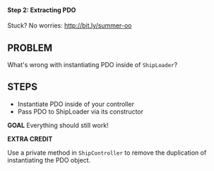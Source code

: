 #### Step 2: Extracting PDO
Stuck? No worries: http://bit.ly/summer-oo

## PROBLEM

What's wrong with instantiating PDO inside of `ShipLoader`?

## STEPS

- Instantiate PDO inside of your controller
- Pass PDO to ShipLoader via its constructor

**GOAL**
Everything should still work!

**EXTRA CREDIT**

Use a private method in `ShipController` to remove
the duplication of instantiating the PDO object.
